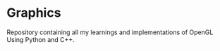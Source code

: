 # Graphics
Repository containing all my learnings and implementations of OpenGL Using Python and C++.
